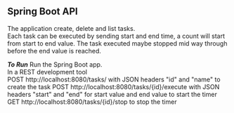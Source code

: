 ## Spring Boot API </br>
The application create, delete and list tasks.</br>
Each task can be executed by sending start and end time, a count will start from start to end value.
The task executed maybe stopped mid way through before the end value is reached.

***To Run***
Run the Spring Boot app. </br>
In a REST development tool </br>
POST http://localhost:8080/tasks/ with JSON headers "id" and "name" to create the task
POST http://localhost:8080/tasks/{id}/execute with JSON headers "start" and "end" for start value and end value to start the timer
GET http://localhost:8080/tasks/{id}/stop to stop the timer

